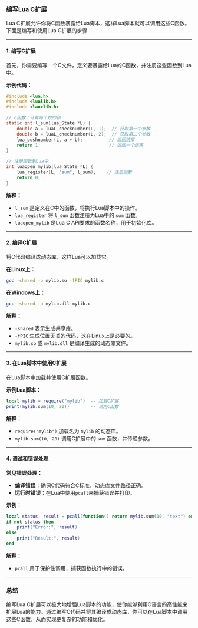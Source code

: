 ### 编写Lua C扩展

Lua C扩展允许你将C函数暴露给Lua脚本，这样Lua脚本就可以调用这些C函数。下面是编写和使用Lua C扩展的步骤：

---

#### 1. **编写C扩展**

首先，你需要编写一个C文件，定义要暴露给Lua的C函数，并注册这些函数到Lua中。

**示例代码：**

```c
#include <lua.h>
#include <lualib.h>
#include <lauxlib.h>

// C函数：计算两个数的和
static int l_sum(lua_State *L) {
    double a = luaL_checknumber(L, 1);  // 获取第一个参数
    double b = luaL_checknumber(L, 2);  // 获取第二个参数
    lua_pushnumber(L, a + b);          // 返回结果
    return 1;                          // 返回一个结果
}

// 注册函数到Lua中
int luaopen_mylib(lua_State *L) {
    lua_register(L, "sum", l_sum);    // 注册函数
    return 0;
}
```

**解释：**
- `l_sum` 是定义在C中的函数，将执行Lua脚本中的操作。
- `lua_register` 将 `l_sum` 函数注册为Lua中的 `sum` 函数。
- `luaopen_mylib` 是Lua C API要求的函数名称，用于初始化库。

---

#### 2. **编译C扩展**

将C代码编译成动态库，这样Lua可以加载它。

**在Linux上：**

```sh
gcc -shared -o mylib.so -fPIC mylib.c
```

**在Windows上：**

```sh
gcc -shared -o mylib.dll mylib.c
```

**解释：**
- `-shared` 表示生成共享库。
- `-fPIC` 生成位置无关的代码，这在Linux上是必要的。
- `mylib.so` 或 `mylib.dll` 是编译生成的动态库文件。

---

#### 3. **在Lua脚本中使用C扩展**

在Lua脚本中加载并使用C扩展函数。

**示例Lua脚本：**

```lua
local mylib = require("mylib")  -- 加载C扩展
print(mylib.sum(10, 20))        -- 调用C函数
```

**解释：**
- `require("mylib")` 加载名为 `mylib` 的动态库。
- `mylib.sum(10, 20)` 调用C扩展中的 `sum` 函数，并传递参数。

---

#### 4. **调试和错误处理**

**常见错误处理：**
- **编译错误**：确保C代码符合C标准，动态库文件路径正确。
- **运行时错误**：在Lua中使用`pcall`来捕获错误并打印。

**示例：**

```lua
local status, result = pcall(function() return mylib.sum(10, "text") end)
if not status then
    print("Error:", result)
else
    print("Result:", result)
end
```

**解释：**
- `pcall` 用于保护性调用，捕获函数执行中的错误。

---

### 总结

编写Lua C扩展可以极大地增强Lua脚本的功能，使你能够利用C语言的高性能来扩展Lua的能力。通过编写C代码并将其编译成动态库，你可以在Lua脚本中调用这些C函数，从而实现更复杂的功能和优化。